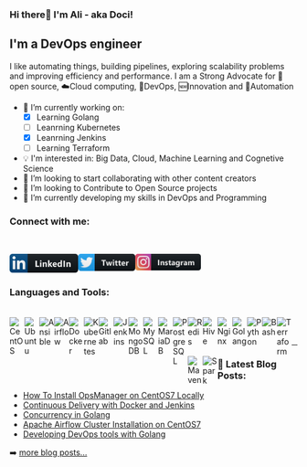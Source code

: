 ### Hi there👋 I'm Ali - aka Doci!

## I'm a DevOps engineer
I like automating things, building pipelines, exploring scalability problems and improving efficiency and performance. I am a Strong Advocate for 📜open source, ☁️Cloud computing, 🚀DevOps, 🆕Innovation and 🤖Automation
- 🔭 I’m currently working on:
	- [X] Learning Golang
	- [ ] Leanrning Kubernetes
	- [X] Leanrning Jenkins
	- [ ] Learning Terraform
- 💡 I'm interested in: Big Data, Cloud, Machine Learning and Cognetive Science
- 👯 I’m looking to start collaborating with other content creators
- 🥅 I’m looking to Contribute to Open Source projects
- 💪 I’m currently developing my skills in DevOps and Programming

### Connect with me:

<br />

[<img align="left" alt="github | LinkedIn" width="120px" src="https://raw.githubusercontent.com/MikeCodesDotNET/ColoredBadges/master/svg/social/linkedin.svg" />][linkedin]
[<img align="left" alt="github | Twitter" width="100px" src="https://raw.githubusercontent.com/MikeCodesDotNET/ColoredBadges/master/svg/social/twitter.svg" />][twitter]
[<img align="left" alt="github | Instagram" width="115px" src="https://raw.githubusercontent.com/MikeCodesDotNET/ColoredBadges/master/svg/social/instagram.svg" />][instagram]

<br />
<br />

### Languages and Tools:

<br />

<img align="left" alt="CentOS" width="26px" src="https://cdn.jsdelivr.net/npm/simple-icons@3.13.0/icons/centos.svg" />
<img align="left" alt="Ubuntu" width="26px" src="https://cdn.jsdelivr.net/npm/simple-icons@3.13.0/icons/ubuntu.svg" />
<img align="left" alt="Ansible" width="26px" src="https://cdn.jsdelivr.net/npm/simple-icons@3.13.0/icons/ansible.svg" />
<img align="left" alt="Airflow" width="26px" src="https://cdn.jsdelivr.net/npm/simple-icons@3.13.0/icons/apacheairflow.svg" />
<img align="left" alt="Docker" width="26px" src="https://cdn.jsdelivr.net/npm/simple-icons@3.13.0/icons/docker.svg" />
<img align="left" alt="Kubernetes" width="26px" src="https://cdn.jsdelivr.net/npm/simple-icons@3.13.0/icons/kubernetes.svg" />
<img align="left" alt="Gitlab" width="26px" src="https://cdn.jsdelivr.net/npm/simple-icons@3.13.0/icons/gitlab.svg" />
<img align="left" alt="Jenkins" width="26px" src="https://cdn.jsdelivr.net/npm/simple-icons@3.13.0/icons/jenkins.svg" />
<img align="left" alt="MongoDB" width="26px" src="https://cdn.jsdelivr.net/npm/simple-icons@3.13.0/icons/mongodb.svg" />
<img align="left" alt="MySQL" width="26px" src="https://cdn.jsdelivr.net/npm/simple-icons@3.13.0/icons/mysql.svg" />
<img align="left" alt="MariaDB" width="26px" src="https://cdn.jsdelivr.net/npm/simple-icons@3.13.0/icons/mariadb.svg" />
<img align="left" alt="PostgreSQL" width="26px" src="https://cdn.jsdelivr.net/npm/simple-icons@3.13.0/icons/postgresql.svg" />
<img align="left" alt="Redis" width="26px" src="https://cdn.jsdelivr.net/npm/simple-icons@3.13.0/icons/redis.svg" />
<img align="left" alt="Hive" width="26px" src="https://raw.githubusercontent.com/simple-icons/simple-icons/develop/icons/apachehive.svg" />
<img align="left" alt="Nginx" width="26px" src="https://cdn.jsdelivr.net/npm/simple-icons@3.13.0/icons/nginx.svg" />
<img align="left" alt="Golang" width="26px" src="https://cdn.jsdelivr.net/npm/simple-icons@3.13.0/icons/go.svg" />
<img align="left" alt="Python" width="26px" src="https://cdn.jsdelivr.net/npm/simple-icons@3.13.0/icons/python.svg" />
<img align="left" alt="Bash" width="26px" src="https://cdn.jsdelivr.net/npm/simple-icons@3.13.0/icons/gnubash.svg" />
<img align="left" alt="Terraform" width="26px" src="https://cdn.jsdelivr.net/npm/simple-icons@3.13.0/icons/terraform.svg" />
<img align="left" alt="Maven" width="26px" src="https://cdn.jsdelivr.net/npm/simple-icons@3.13.0/icons/apachemaven.svg" />
<img align="left" alt="Spark" width="26px" src="https://cdn.jsdelivr.net/npm/simple-icons@3.13.0/icons/apachespark.svg" />

<br />
<br />

---

### 📕 Latest Blog Posts:

<!-- BLOG-POST-LIST:START -->
- [How To Install OpsManager on CentOS7 Locally](#)
- [Continuous Delivery with Docker and Jenkins](#)
- [Concurrency in Golang](#)
- [Apache Airflow Cluster Installation on CentOS7](#)
- [Developing DevOps tools with Golang](#)

<!-- BLOG-POST-LIST:END -->

➡️ [more blog posts...](https://github.com/aliiikz/blogs)


[github]: https://github.com/aliiikz
[twitter]: https://twitter.com/alibm73
[blog]: https://github.com/aliiikz/blogs
[instagram]: https://instagram.com/alikz74
[linkedin]: https://linkedin.com/in/aliikz
